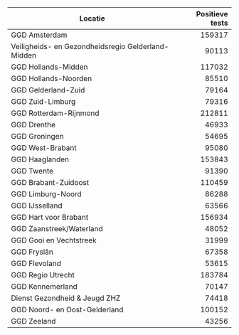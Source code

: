 | Locatie | Positieve tests |
|---------|----------------:|
| GGD Amsterdam                            | 159317 |
| Veiligheids- en Gezondheidsregio Gelderland-Midden | 90113 |
| GGD Hollands-Midden                      | 117032 |
| GGD Hollands-Noorden                     | 85510 |
| GGD Gelderland-Zuid                      | 79164 |
| GGD Zuid-Limburg                         | 79316 |
| GGD Rotterdam-Rijnmond                   | 212811 |
| GGD Drenthe                              | 46933 |
| GGD Groningen                            | 54695 |
| GGD West-Brabant                         | 95080 |
| GGD Haaglanden                           | 153843 |
| GGD Twente                               | 91390 |
| GGD Brabant-Zuidoost                     | 110459 |
| GGD Limburg-Noord                        | 86288 |
| GGD IJsselland                           | 63566 |
| GGD Hart voor Brabant                    | 156934 |
| GGD Zaanstreek/Waterland                 | 48052 |
| GGD Gooi en Vechtstreek                  | 31999 |
| GGD Fryslân                              | 67358 |
| GGD Flevoland                            | 53615 |
| GGD Regio Utrecht                        | 183784 |
| GGD Kennemerland                         | 70147 |
| Dienst Gezondheid & Jeugd ZHZ            | 74418 |
| GGD Noord- en Oost-Gelderland            | 100152 |
| GGD Zeeland                              | 43256 |
